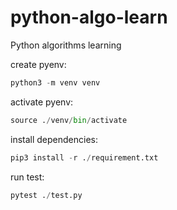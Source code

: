 # python-algo-learn
Python algorithms learning

create pyenv:
```python
python3 -m venv venv
```

activate pyenv:
```python
source ./venv/bin/activate
```

install dependencies:
```python
pip3 install -r ./requirement.txt
```


run test:
```python
pytest ./test.py
```